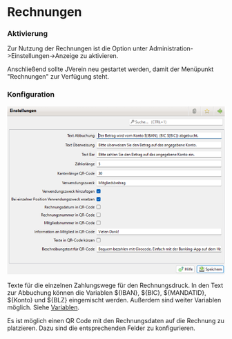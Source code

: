 # Rechnungen

### Aktivierung

Zur Nutzung der Rechnungen ist die Option unter Administration->Einstellungen->Anzeige zu aktivieren.

Anschließend sollte JVerein neu gestartet werden, damit der Menüpunkt "Rechnungen" zur Verfügung steht.

### Konfiguration

![](<img/Rechnungen (1).png>)

Texte für die einzelnen Zahlungswege für den Rechnungsdruck. In den Text zur Abbuchung können die Variablen ${IBAN}, ${BIC}, ${MANDATID}, ${Konto} und ${BLZ} eingemischt werden. Außerdem sind weiter Variablen möglich. Siehe [Variablen](../../../../v3.1.x/sonstiges/variable.md).

Es ist möglich einen QR Code mit den Rechnungsdaten auf die Rechnung zu platzieren. Dazu sind die entsprechenden Felder zu konfigurieren.

